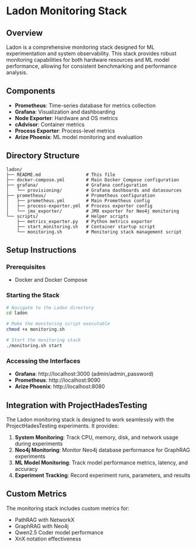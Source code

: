 # Ladon Monitoring Stack

## Overview

Ladon is a comprehensive monitoring stack designed for ML experimentation and system observability. This stack provides robust monitoring capabilities for both hardware resources and ML model performance, allowing for consistent benchmarking and performance analysis.

## Components

- **Prometheus**: Time-series database for metrics collection
- **Grafana**: Visualization and dashboarding
- **Node Exporter**: Hardware and OS metrics
- **cAdvisor**: Container metrics
- **Process Exporter**: Process-level metrics
- **Arize Phoenix**: ML model monitoring and evaluation

## Directory Structure

```
ladon/
├── README.md                 # This file
├── docker-compose.yml        # Main Docker Compose configuration
├── grafana/                  # Grafana configuration
│   └── provisioning/         # Grafana dashboards and datasources
├── prometheus/               # Prometheus configuration
│   ├── prometheus.yml        # Main Prometheus config
│   ├── process-exporter.yml  # Process exporter config
│   └── jmx_exporter/         # JMX exporter for Neo4j monitoring
└── scripts/                  # Helper scripts
    ├── metrics_exporter.py   # Python metrics exporter
    ├── start_monitoring.sh   # Container startup script
    └── monitoring.sh         # Monitoring stack management script
```

## Setup Instructions

### Prerequisites

- Docker and Docker Compose

### Starting the Stack

```bash
# Navigate to the Ladon directory
cd ladon

# Make the monitoring script executable
chmod +x monitoring.sh

# Start the monitoring stack
./monitoring.sh start
```

### Accessing the Interfaces

- **Grafana**: http://localhost:3000 (admin/admin_password)
- **Prometheus**: http://localhost:9090
- **Arize Phoenix**: http://localhost:8080

## Integration with ProjectHadesTesting

The Ladon monitoring stack is designed to work seamlessly with the ProjectHadesTesting experiments. It provides:

1. **System Monitoring**: Track CPU, memory, disk, and network usage during experiments
2. **Neo4j Monitoring**: Monitor Neo4j database performance for GraphRAG experiments
3. **ML Model Monitoring**: Track model performance metrics, latency, and accuracy
4. **Experiment Tracking**: Record experiment runs, parameters, and results

## Custom Metrics

The monitoring stack includes custom metrics for:

- PathRAG with NetworkX
- GraphRAG with Neo4j 
- Qwen2.5 Coder model performance
- XnX notation effectiveness

